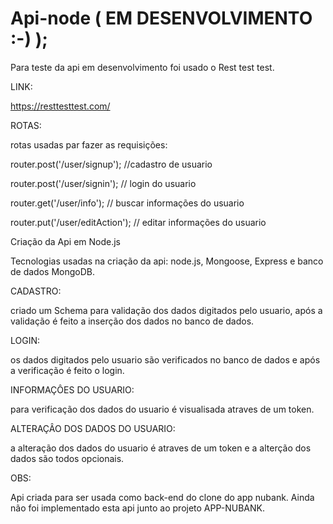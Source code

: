 # Api-node  ( EM DESENVOLVIMENTO :-) );

Para teste da api em desenvolvimento foi usado o Rest test test.

LINK:

https://resttesttest.com/

ROTAS: 

rotas usadas par fazer as requisições:

router.post('/user/signup');  //cadastro de usuario

router.post('/user/signin');  // login do usuario

router.get('/user/info');   // buscar informações do usuario

router.put('/user/editAction');  // editar informações do usuario



Criação da Api em Node.js

Tecnologias usadas na criação da api: node.js, Mongoose, Express e banco de dados MongoDB.

CADASTRO:

criado um Schema para validação dos dados digitados pelo usuario, após a validação é feito a inserção dos dados no banco de dados.


LOGIN:

os dados digitados pelo usuario são verificados no banco de dados e após a verificação é feito o login.


INFORMAÇÔES DO USUARIO:

para verificação dos dados do usuario é visualisada atraves de um token.


ALTERAÇÂO DOS DADOS DO USUARIO:

a alteração dos dados do usuario é atraves de um token e a alterção dos dados são todos opcionais.


OBS:

Api criada para ser usada como back-end do clone do app nubank.
Ainda não foi implementado esta api junto ao projeto APP-NUBANK.
